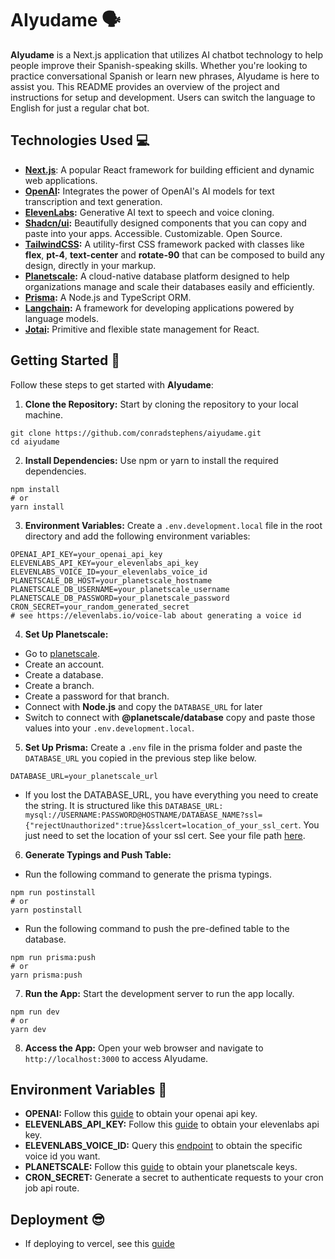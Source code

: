# AIyudame 🗣️

**AIyudame** is a Next.js application that utilizes AI chatbot technology to help people improve their Spanish-speaking skills. Whether you're looking to practice conversational Spanish or learn new phrases, AIyudame is here to assist you. This README provides an overview of the project and instructions for setup and development. Users can switch the language to English for just a regular chat bot.

## Technologies Used 💻

- **[Next.js](https://nextjs.org/)**: A popular React framework for building efficient and dynamic web applications.
- **[OpenAI](https://platform.openai.com/overview):** Integrates the power of OpenAI's AI models for text transcription and text generation.
- **[ElevenLabs](https://docs.elevenlabs.io/welcome/introduction):** Generative AI text to speech and voice cloning.
- **[Shadcn/ui](https://ui.shadcn.com/):** Beautifully designed components that you can copy and paste into your apps. Accessible. Customizable. Open Source.
- **[TailwindCSS](https://tailwindcss.com/):** A utility-first CSS framework packed with classes like **flex**, **pt-4**, **text-center** and **rotate-90** that can be composed to build any design, directly in your markup.
- **[Planetscale](https://planetscale.com):** A cloud-native database platform designed to help organizations manage and scale their databases easily and efficiently.
- **[Prisma](https://www.prisma.io/):** A Node.js and TypeScript ORM.
- **[Langchain](https://langchain.com):** A framework for developing applications powered by language models.
- **[Jotai](https://jotai.org/):** Primitive and flexible state management for React.

## Getting Started 🚀

Follow these steps to get started with **AIyudame**:

1. **Clone the Repository:** Start by cloning the repository to your local machine.

```
git clone https://github.com/conradstephens/aiyudame.git
cd aiyudame
```

2. **Install Dependencies:** Use npm or yarn to install the required dependencies.

```
npm install
# or
yarn install
```

3. **Environment Variables:** Create a `.env.development.local` file in the root directory and add the following environment variables:

```
OPENAI_API_KEY=your_openai_api_key
ELEVENLABS_API_KEY=your_elevenlabs_api_key
ELEVENLABS_VOICE_ID=your_elevenlabs_voice_id
PLANETSCALE_DB_HOST=your_planetscale_hostname
PLANETSCALE_DB_USERNAME=your_planetscale_username
PLANETSCALE_DB_PASSWORD=your_planetscale_password
CRON_SECRET=your_random_generated_secret
# see https://elevenlabs.io/voice-lab about generating a voice id
```

4. **Set Up Planetscale:**

- Go to [planetscale](https://planetscale.com).
- Create an account.
- Create a database.
- Create a branch.
- Create a password for that branch.
- Connect with **Node.js** and copy the `DATABASE_URL` for later
- Switch to connect with **@planetscale/database** copy and paste those values into your `.env.development.local`.

5. **Set Up Prisma:** Create a `.env` file in the prisma folder and paste the `DATABASE_URL` you copied in the previous step like below.

```
DATABASE_URL=your_planetscale_url
```

- If you lost the DATABASE_URL, you have everything you need to create the string. It is structured like this `DATABASE_URL: mysql://USERNAME:PASSWORD@HOSTNAME/DATABASE_NAME?ssl={"rejectUnauthorized":true}&sslcert=location_of_your_ssl_cert`. You just need to set the location of your ssl cert. See your file path [here](https://planetscale.com/docs/concepts/secure-connections#ca-root-configuration).

6. **Generate Typings and Push Table:**

- Run the following command to generate the prisma typings.

```
npm run postinstall
# or
yarn postinstall
```

- Run the following command to push the pre-defined table to the database.

```
npm run prisma:push
# or
yarn prisma:push
```

7. **Run the App:** Start the development server to run the app locally.

```
npm run dev
# or
yarn dev
```

8. **Access the App:** Open your web browser and navigate to `http://localhost:3000` to access AIyudame.

## Environment Variables 🔑

- **OPENAI:** Follow this [guide](https://platform.openai.com/docs/api-reference/authentication) to obtain your openai api key.
- **ELEVENLABS_API_KEY:** Follow this [guide](https://docs.elevenlabs.io/api-reference/quick-start/authentication) to obtain your elevenlabs api key.
- **ELEVENLABS_VOICE_ID:** Query this [endpoint](https://docs.elevenlabs.io/api-reference/voices) to obtain the specific voice id you want.
- **PLANETSCALE:** Follow this [guide](https://planetscale.com/docs/concepts/connection-strings) to obtain your planetscale keys.
- **CRON_SECRET:** Generate a secret to authenticate requests to your cron job api route.

## Deployment 😎

- If deploying to vercel, see this [guide](https://planetscale.com/docs/tutorials/deploy-to-vercel)
